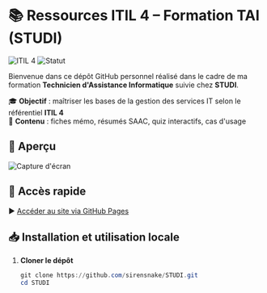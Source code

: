 # 📚 Ressources ITIL 4 – Formation TAI (STUDI)

![ITIL 4](https://img.shields.io/badge/ITIL-4-blue)
![Statut](https://img.shields.io/badge/Statut-En%20d%C3%A9veloppement-green)

Bienvenue dans ce dépôt GitHub personnel réalisé dans le cadre de ma formation **Technicien d'Assistance Informatique** suivie chez **STUDI**.

🎓 **Objectif** : maîtriser les bases de la gestion des services IT selon le référentiel **ITIL 4**  
🧠 **Contenu** : fiches mémo, résumés SAAC, quiz interactifs, cas d'usage

## 📸 Aperçu

![Capture d'écran](https://via.placeholder.com/640x360.png?text=Capture+d%27écran+ITIL4+Resources)

## 🚀 Accès rapide

▶️ [Accéder au site via GitHub Pages](https://sirensnake.github.io/STUDI/)

## 📥 Installation et utilisation locale

1. **Cloner le dépôt**
   ```powershell
   git clone https://github.com/sirensnake/STUDI.git
   cd STUDI
